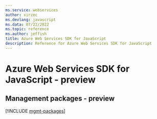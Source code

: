 ```yaml
---
ms.service: webservices
author: xirzec
ms.devlang: javascript
ms.data: 07/22/2022
ms.topic: reference
ms.author: jeffish
title: Azure Web Services SDK for JavaScript
description: Reference for Azure Web Services SDK for JavaScript
---
```

# Azure Web Services SDK for JavaScript - preview

## Management packages - preview
[!INCLUDE [mgmt-packages](web-services-mgmt-index.md)]
